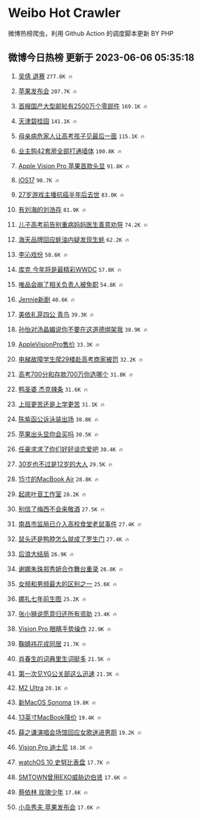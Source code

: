 # Weibo Hot Crawler 



微博热榜爬虫，利用 Github Action 的调度脚本更新 BY PHP 


## 微博今日热榜 更新于 2023-06-06 05:35:18 
1. [吴倩 退赛](https://s.weibo.com/weibo?q=%E5%90%B4%E5%80%A9%20%E9%80%80%E8%B5%9B&t=31&band_rank=1&Refer=top) `277.0K 🔥` 

1. [苹果发布会](https://s.weibo.com/weibo?q=%E8%8B%B9%E6%9E%9C%E5%8F%91%E5%B8%83%E4%BC%9A&t=31&band_rank=2&Refer=top) `207.7K 🔥` 

1. [首艘国产大型邮轮有2500万个零部件](https://s.weibo.com/weibo?q=%23%E9%A6%96%E8%89%98%E5%9B%BD%E4%BA%A7%E5%A4%A7%E5%9E%8B%E9%82%AE%E8%BD%AE%E6%9C%892500%E4%B8%87%E4%B8%AA%E9%9B%B6%E9%83%A8%E4%BB%B6%23&t=31&band_rank=3&Refer=top) `169.1K 🔥` 

1. [天津碧桂园](https://s.weibo.com/weibo?q=%E5%A4%A9%E6%B4%A5%E7%A2%A7%E6%A1%82%E5%9B%AD&t=31&band_rank=4&Refer=top) `141.1K 🔥` 

1. [母亲病危家人让高考孩子见最后一面](https://s.weibo.com/weibo?q=%23%E6%AF%8D%E4%BA%B2%E7%97%85%E5%8D%B1%E5%AE%B6%E4%BA%BA%E8%AE%A9%E9%AB%98%E8%80%83%E5%AD%A9%E5%AD%90%E8%A7%81%E6%9C%80%E5%90%8E%E4%B8%80%E9%9D%A2%23&t=31&band_rank=5&Refer=top) `115.1K 🔥` 

1. [业主购42套房全部打通墙体](https://s.weibo.com/weibo?q=%23%E4%B8%9A%E4%B8%BB%E8%B4%AD42%E5%A5%97%E6%88%BF%E5%85%A8%E9%83%A8%E6%89%93%E9%80%9A%E5%A2%99%E4%BD%93%23&t=31&band_rank=6&Refer=top) `100.8K 🔥` 

1. [Apple Vision Pro 苹果首款头显](https://s.weibo.com/weibo?q=Apple%20Vision%20Pro%20%E8%8B%B9%E6%9E%9C%E9%A6%96%E6%AC%BE%E5%A4%B4%E6%98%BE&t=31&band_rank=7&Refer=top) `91.8K 🔥` 

1. [iOS17](https://s.weibo.com/weibo?q=iOS17&t=31&band_rank=8&Refer=top) `90.7K 🔥` 

1. [27岁游戏主播抗癌半年后去世](https://s.weibo.com/weibo?q=%2327%E5%B2%81%E6%B8%B8%E6%88%8F%E4%B8%BB%E6%92%AD%E6%8A%97%E7%99%8C%E5%8D%8A%E5%B9%B4%E5%90%8E%E5%8E%BB%E4%B8%96%23&t=31&band_rank=9&Refer=top) `83.0K 🔥` 

1. [有刘海的刘浩存](https://s.weibo.com/weibo?q=%23%E6%9C%89%E5%88%98%E6%B5%B7%E7%9A%84%E5%88%98%E6%B5%A9%E5%AD%98%23&t=31&band_rank=10&Refer=top) `81.9K 🔥` 

1. [儿子高考前告别重病妈妈医生善意劝导](https://s.weibo.com/weibo?q=%23%E5%84%BF%E5%AD%90%E9%AB%98%E8%80%83%E5%89%8D%E5%91%8A%E5%88%AB%E9%87%8D%E7%97%85%E5%A6%88%E5%A6%88%E5%8C%BB%E7%94%9F%E5%96%84%E6%84%8F%E5%8A%9D%E5%AF%BC%23&t=31&band_rank=11&Refer=top) `74.2K 🔥` 

1. [海天品牌回应蚝油内疑发现生蚝](https://s.weibo.com/weibo?q=%23%E6%B5%B7%E5%A4%A9%E5%93%81%E7%89%8C%E5%9B%9E%E5%BA%94%E8%9A%9D%E6%B2%B9%E5%86%85%E7%96%91%E5%8F%91%E7%8E%B0%E7%94%9F%E8%9A%9D%23&t=31&band_rank=12&Refer=top) `62.2K 🔥` 

1. [李沁戏份](https://s.weibo.com/weibo?q=%E6%9D%8E%E6%B2%81%E6%88%8F%E4%BB%BD&t=31&band_rank=13&Refer=top) `58.6K 🔥` 

1. [库克 今年将是最精彩WWDC](https://s.weibo.com/weibo?q=%E5%BA%93%E5%85%8B%20%E4%BB%8A%E5%B9%B4%E5%B0%86%E6%98%AF%E6%9C%80%E7%B2%BE%E5%BD%A9WWDC&t=31&band_rank=14&Refer=top) `57.8K 🔥` 

1. [唯品会崩了相关负责人被免职](https://s.weibo.com/weibo?q=%23%E5%94%AF%E5%93%81%E4%BC%9A%E5%B4%A9%E4%BA%86%E7%9B%B8%E5%85%B3%E8%B4%9F%E8%B4%A3%E4%BA%BA%E8%A2%AB%E5%85%8D%E8%81%8C%23&t=31&band_rank=15&Refer=top) `54.8K 🔥` 

1. [Jennie新剧](https://s.weibo.com/weibo?q=Jennie%E6%96%B0%E5%89%A7&t=31&band_rank=16&Refer=top) `40.6K 🔥` 

1. [美依礼芽四公 青鸟](https://s.weibo.com/weibo?q=%E7%BE%8E%E4%BE%9D%E7%A4%BC%E8%8A%BD%E5%9B%9B%E5%85%AC%20%E9%9D%92%E9%B8%9F&t=31&band_rank=17&Refer=top) `39.3K 🔥` 

1. [孙怡对汤晶媚说你不要在这道德绑架我](https://s.weibo.com/weibo?q=%23%E5%AD%99%E6%80%A1%E5%AF%B9%E6%B1%A4%E6%99%B6%E5%AA%9A%E8%AF%B4%E4%BD%A0%E4%B8%8D%E8%A6%81%E5%9C%A8%E8%BF%99%E9%81%93%E5%BE%B7%E7%BB%91%E6%9E%B6%E6%88%91%23&t=31&band_rank=18&Refer=top) `38.9K 🔥` 

1. [AppleVisionPro售价](https://s.weibo.com/weibo?q=AppleVisionPro%E5%94%AE%E4%BB%B7&t=31&band_rank=19&Refer=top) `33.3K 🔥` 

1. [电梯故障学生爬29楼赴高考商家被罚](https://s.weibo.com/weibo?q=%23%E7%94%B5%E6%A2%AF%E6%95%85%E9%9A%9C%E5%AD%A6%E7%94%9F%E7%88%AC29%E6%A5%BC%E8%B5%B4%E9%AB%98%E8%80%83%E5%95%86%E5%AE%B6%E8%A2%AB%E7%BD%9A%23&t=31&band_rank=20&Refer=top) `32.2K 🔥` 

1. [高考700分和存款700万你选哪个](https://s.weibo.com/weibo?q=%23%E9%AB%98%E8%80%83700%E5%88%86%E5%92%8C%E5%AD%98%E6%AC%BE700%E4%B8%87%E4%BD%A0%E9%80%89%E5%93%AA%E4%B8%AA%23&t=31&band_rank=21&Refer=top) `31.8K 🔥` 

1. [鸭圣婆 杰克辣条](https://s.weibo.com/weibo?q=%E9%B8%AD%E5%9C%A3%E5%A9%86%20%E6%9D%B0%E5%85%8B%E8%BE%A3%E6%9D%A1&t=31&band_rank=22&Refer=top) `31.6K 🔥` 

1. [上班更苦还是上学更苦](https://s.weibo.com/weibo?q=%E4%B8%8A%E7%8F%AD%E6%9B%B4%E8%8B%A6%E8%BF%98%E6%98%AF%E4%B8%8A%E5%AD%A6%E6%9B%B4%E8%8B%A6&t=31&band_rank=23&Refer=top) `31.1K 🔥` 

1. [陈紫函公诉泳装出场](https://s.weibo.com/weibo?q=%23%E9%99%88%E7%B4%AB%E5%87%BD%E5%85%AC%E8%AF%89%E6%B3%B3%E8%A3%85%E5%87%BA%E5%9C%BA%23&t=31&band_rank=24&Refer=top) `30.8K 🔥` 

1. [苹果出头显你会买吗](https://s.weibo.com/weibo?q=%23%E8%8B%B9%E6%9E%9C%E5%87%BA%E5%A4%B4%E6%98%BE%E4%BD%A0%E4%BC%9A%E4%B9%B0%E5%90%97%23&t=31&band_rank=25&Refer=top) `30.5K 🔥` 

1. [任豪求求了你们好好谈恋爱吧](https://s.weibo.com/weibo?q=%23%E4%BB%BB%E8%B1%AA%E6%B1%82%E6%B1%82%E4%BA%86%E4%BD%A0%E4%BB%AC%E5%A5%BD%E5%A5%BD%E8%B0%88%E6%81%8B%E7%88%B1%E5%90%A7%23&t=31&band_rank=26&Refer=top) `30.4K 🔥` 

1. [30岁也不过是12岁的大人](https://s.weibo.com/weibo?q=30%E5%B2%81%E4%B9%9F%E4%B8%8D%E8%BF%87%E6%98%AF12%E5%B2%81%E7%9A%84%E5%A4%A7%E4%BA%BA&t=31&band_rank=27&Refer=top) `29.5K 🔥` 

1. [15寸的MacBook Air](https://s.weibo.com/weibo?q=15%E5%AF%B8%E7%9A%84MacBook%20Air&t=31&band_rank=28&Refer=top) `28.8K 🔥` 

1. [起底叶音工作室](https://s.weibo.com/weibo?q=%23%E8%B5%B7%E5%BA%95%E5%8F%B6%E9%9F%B3%E5%B7%A5%E4%BD%9C%E5%AE%A4%23&t=31&band_rank=29&Refer=top) `28.2K 🔥` 

1. [别信了梅西不会来敬酒](https://s.weibo.com/weibo?q=%23%E5%88%AB%E4%BF%A1%E4%BA%86%E6%A2%85%E8%A5%BF%E4%B8%8D%E4%BC%9A%E6%9D%A5%E6%95%AC%E9%85%92%23&t=31&band_rank=30&Refer=top) `27.5K 🔥` 

1. [南昌市监局已介入高校食堂老鼠事件](https://s.weibo.com/weibo?q=%23%E5%8D%97%E6%98%8C%E5%B8%82%E7%9B%91%E5%B1%80%E5%B7%B2%E4%BB%8B%E5%85%A5%E9%AB%98%E6%A0%A1%E9%A3%9F%E5%A0%82%E8%80%81%E9%BC%A0%E4%BA%8B%E4%BB%B6%23&t=31&band_rank=31&Refer=top) `27.4K 🔥` 

1. [鼠头还是鸭脖怎么就成了罗生门](https://s.weibo.com/weibo?q=%23%E9%BC%A0%E5%A4%B4%E8%BF%98%E6%98%AF%E9%B8%AD%E8%84%96%E6%80%8E%E4%B9%88%E5%B0%B1%E6%88%90%E4%BA%86%E7%BD%97%E7%94%9F%E9%97%A8%23&t=31&band_rank=32&Refer=top) `27.4K 🔥` 

1. [后浪大结局](https://s.weibo.com/weibo?q=%23%E5%90%8E%E6%B5%AA%E5%A4%A7%E7%BB%93%E5%B1%80%23&t=31&band_rank=33&Refer=top) `26.9K 🔥` 

1. [谢娜朱珠郑秀妍合作舞台重录](https://s.weibo.com/weibo?q=%23%E8%B0%A2%E5%A8%9C%E6%9C%B1%E7%8F%A0%E9%83%91%E7%A7%80%E5%A6%8D%E5%90%88%E4%BD%9C%E8%88%9E%E5%8F%B0%E9%87%8D%E5%BD%95%23&t=31&band_rank=34&Refer=top) `26.8K 🔥` 

1. [女频和男频最大的区别之一](https://s.weibo.com/weibo?q=%E5%A5%B3%E9%A2%91%E5%92%8C%E7%94%B7%E9%A2%91%E6%9C%80%E5%A4%A7%E7%9A%84%E5%8C%BA%E5%88%AB%E4%B9%8B%E4%B8%80&t=31&band_rank=35&Refer=top) `25.6K 🔥` 

1. [娜扎七年前生图](https://s.weibo.com/weibo?q=%23%E5%A8%9C%E6%89%8E%E4%B8%83%E5%B9%B4%E5%89%8D%E7%94%9F%E5%9B%BE%23&t=31&band_rank=36&Refer=top) `25.2K 🔥` 

1. [张小狮说愿意归还所有资助](https://s.weibo.com/weibo?q=%23%E5%BC%A0%E5%B0%8F%E7%8B%AE%E8%AF%B4%E6%84%BF%E6%84%8F%E5%BD%92%E8%BF%98%E6%89%80%E6%9C%89%E8%B5%84%E5%8A%A9%23&t=31&band_rank=37&Refer=top) `23.4K 🔥` 

1. [Vision Pro 眼睛手势操作](https://s.weibo.com/weibo?q=Vision%20Pro%20%E7%9C%BC%E7%9D%9B%E6%89%8B%E5%8A%BF%E6%93%8D%E4%BD%9C&t=31&band_rank=38&Refer=top) `22.9K 🔥` 

1. [鞠婧祎花戎同居](https://s.weibo.com/weibo?q=%23%E9%9E%A0%E5%A9%A7%E7%A5%8E%E8%8A%B1%E6%88%8E%E5%90%8C%E5%B1%85%23&t=31&band_rank=39&Refer=top) `21.7K 🔥` 

1. [肖春生的词典里生词挺多](https://s.weibo.com/weibo?q=%23%E8%82%96%E6%98%A5%E7%94%9F%E7%9A%84%E8%AF%8D%E5%85%B8%E9%87%8C%E7%94%9F%E8%AF%8D%E6%8C%BA%E5%A4%9A%23&t=31&band_rank=40&Refer=top) `21.5K 🔥` 

1. [第一次见YG公关部这么迅速](https://s.weibo.com/weibo?q=%23%E7%AC%AC%E4%B8%80%E6%AC%A1%E8%A7%81YG%E5%85%AC%E5%85%B3%E9%83%A8%E8%BF%99%E4%B9%88%E8%BF%85%E9%80%9F%23&t=31&band_rank=41&Refer=top) `21.3K 🔥` 

1. [M2 Ultra](https://s.weibo.com/weibo?q=M2%20Ultra&t=31&band_rank=42&Refer=top) `20.1K 🔥` 

1. [新MacOS Sonoma](https://s.weibo.com/weibo?q=%E6%96%B0MacOS%20Sonoma&t=31&band_rank=43&Refer=top) `19.8K 🔥` 

1. [13英寸MacBook降价](https://s.weibo.com/weibo?q=%2313%E8%8B%B1%E5%AF%B8MacBook%E9%99%8D%E4%BB%B7%23&t=31&band_rank=44&Refer=top) `19.4K 🔥` 

1. [薛之谦演唱会场馆回应女歌迷进男厕](https://s.weibo.com/weibo?q=%23%E8%96%9B%E4%B9%8B%E8%B0%A6%E6%BC%94%E5%94%B1%E4%BC%9A%E5%9C%BA%E9%A6%86%E5%9B%9E%E5%BA%94%E5%A5%B3%E6%AD%8C%E8%BF%B7%E8%BF%9B%E7%94%B7%E5%8E%95%23&t=31&band_rank=45&Refer=top) `19.2K 🔥` 

1. [Vision Pro 迪士尼](https://s.weibo.com/weibo?q=Vision%20Pro%20%E8%BF%AA%E5%A3%AB%E5%B0%BC&t=31&band_rank=46&Refer=top) `18.1K 🔥` 

1. [watchOS 10 史努比表盘](https://s.weibo.com/weibo?q=watchOS%2010%20%E5%8F%B2%E5%8A%AA%E6%AF%94%E8%A1%A8%E7%9B%98&t=31&band_rank=47&Refer=top) `17.7K 🔥` 

1. [SMTOWN曾用EXO威胁边伯贤](https://s.weibo.com/weibo?q=%23SMTOWN%E6%9B%BE%E7%94%A8EXO%E5%A8%81%E8%83%81%E8%BE%B9%E4%BC%AF%E8%B4%A4%23&t=31&band_rank=48&Refer=top) `17.6K 🔥` 

1. [蔡依林 玫瑰少年](https://s.weibo.com/weibo?q=%E8%94%A1%E4%BE%9D%E6%9E%97%20%E7%8E%AB%E7%91%B0%E5%B0%91%E5%B9%B4&t=31&band_rank=49&Refer=top) `17.6K 🔥` 

1. [小岛秀夫 苹果发布会](https://s.weibo.com/weibo?q=%E5%B0%8F%E5%B2%9B%E7%A7%80%E5%A4%AB%20%E8%8B%B9%E6%9E%9C%E5%8F%91%E5%B8%83%E4%BC%9A&t=31&band_rank=50&Refer=top) `17.6K 🔥` 

